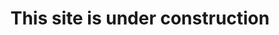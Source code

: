 ---
url: payment
picture: /static/img/remote-working-scaled.jpeg
title: This site is under construction
message: SafeWeb Payment
windows:
    version: PayPal
---